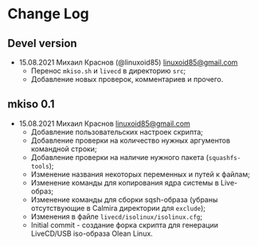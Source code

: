 # Change Log

## Devel version
* 15.08.2021 Михаил Краснов (@linuxoid85) <linuxoid85@gmail.com>
	* Перенос `mkiso.sh` и `livecd` в директорию `src`;
	* Добавление новых проверок, комментариев и прочего.

## mkiso 0.1

* 15.08.2021 Михаил Краснов <linuxoid85@gmail.com>
	* Добавление пользовательских настроек скрипта;
	* Добавление проверки на количество нужных аргументов командной строки;
	* Добавление проверки на наличие нужного пакета (`squashfs-tools`);
	* Изменение названия некоторых переменных и путей к файлам;
	* Изменение команды для копирования ядра системы в Live-образ;
	* Изменение команды для сборки sqsh-образа (убраны отсутствующие в Calmira директории для `exclude`);
	* Изменения в файле `livecd/isolinux/isolinux.cfg`;
	* Initial commit - создание форка скрипта для генерации LiveCD/USB iso-образа Olean Linux.

